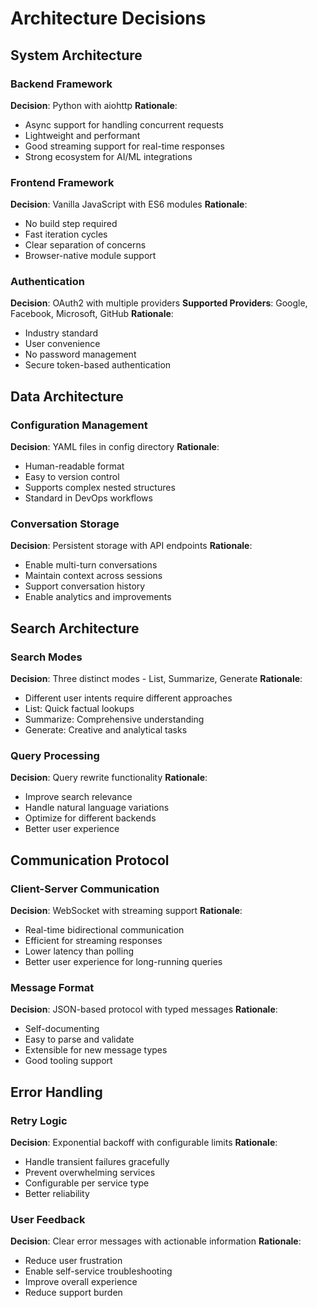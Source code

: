 # Architecture Decisions

## System Architecture

### Backend Framework
**Decision**: Python with aiohttp
**Rationale**: 
- Async support for handling concurrent requests
- Lightweight and performant
- Good streaming support for real-time responses
- Strong ecosystem for AI/ML integrations

### Frontend Framework
**Decision**: Vanilla JavaScript with ES6 modules
**Rationale**:
- No build step required
- Fast iteration cycles
- Clear separation of concerns
- Browser-native module support

### Authentication
**Decision**: OAuth2 with multiple providers
**Supported Providers**: Google, Facebook, Microsoft, GitHub
**Rationale**:
- Industry standard
- User convenience
- No password management
- Secure token-based authentication

## Data Architecture

### Configuration Management
**Decision**: YAML files in config directory
**Rationale**:
- Human-readable format
- Easy to version control
- Supports complex nested structures
- Standard in DevOps workflows

### Conversation Storage
**Decision**: Persistent storage with API endpoints
**Rationale**:
- Enable multi-turn conversations
- Maintain context across sessions
- Support conversation history
- Enable analytics and improvements

## Search Architecture

### Search Modes
**Decision**: Three distinct modes - List, Summarize, Generate
**Rationale**:
- Different user intents require different approaches
- List: Quick factual lookups
- Summarize: Comprehensive understanding
- Generate: Creative and analytical tasks

### Query Processing
**Decision**: Query rewrite functionality
**Rationale**:
- Improve search relevance
- Handle natural language variations
- Optimize for different backends
- Better user experience

## Communication Protocol

### Client-Server Communication
**Decision**: WebSocket with streaming support
**Rationale**:
- Real-time bidirectional communication
- Efficient for streaming responses
- Lower latency than polling
- Better user experience for long-running queries

### Message Format
**Decision**: JSON-based protocol with typed messages
**Rationale**:
- Self-documenting
- Easy to parse and validate
- Extensible for new message types
- Good tooling support

## Error Handling

### Retry Logic
**Decision**: Exponential backoff with configurable limits
**Rationale**:
- Handle transient failures gracefully
- Prevent overwhelming services
- Configurable per service type
- Better reliability

### User Feedback
**Decision**: Clear error messages with actionable information
**Rationale**:
- Reduce user frustration
- Enable self-service troubleshooting
- Improve overall experience
- Reduce support burden